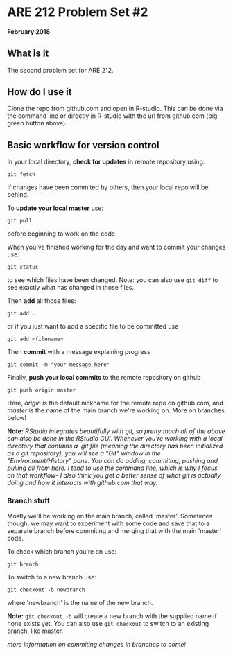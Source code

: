 # ARE 212 Problem Set #2

#### February 2018

## What is it
The second problem set for ARE 212.

## How do I use it
Clone the repo from github.com and open in R-studio. This can be done via the command line or directly in R-studio with the url from github.com (big green button above). 

## Basic workflow for version control

In your local directory, **check for updates** in remote repository using:

	git fetch

If changes have been commited by others, then your local repo will be behind. 

To **update your local master** use:

	git pull

before beginning to work on the code. 

When you've finished working for the day and want to commit your changes use:

	git status

to see which files have been changed. Note: you can also use `git diff` to see exactly what has changed in those files.

Then **add** all those files: 

	git add .

or if you just want to add a specific file to be committed use

	git add <filename>

Then **commit** with a message explaining progress

	git commit -m "your message here"

Finally, **push your local commits** to the remote repository on github

	git push origin master

Here, *origin* is the default nickname for the remote repo on github.com, and *master* is the name of the main branch we're working on. More on branches below!

**Note:** *RStudio integrates beautifully with git, so pretty much all of the above can also be done in the RStudio GUI. Whenever you're working with a local directory that contains a .git file (meaning the directory has been initialized as a git repository), you will see a "Git" window in the "Environment/History" pane. You can do adding, commiting, pushing and pulling all from here. I tend to use the command line, which is why I focus on that workflow- I also think you get a better sense of what git is actually doing and how it interacts with github.com that way.*

### Branch stuff

Mostly we'll be working on the main branch, called 'master'. Sometimes though, we may want to experiment with some code and save that to a separate branch before commiting and merging that with the main 'master' code. 

To check which branch you're on use:

	git branch

To switch to a new branch use:

	git checkout -b newbranch

where 'newbranch' is the name of the new branch. 

**Note:** `git checkout -b` will create a new branch with the supplied name if none exists yet. You can also use `git checkout` to switch to an existing branch, like master. 


*more information on commiting changes in branches to come!*




